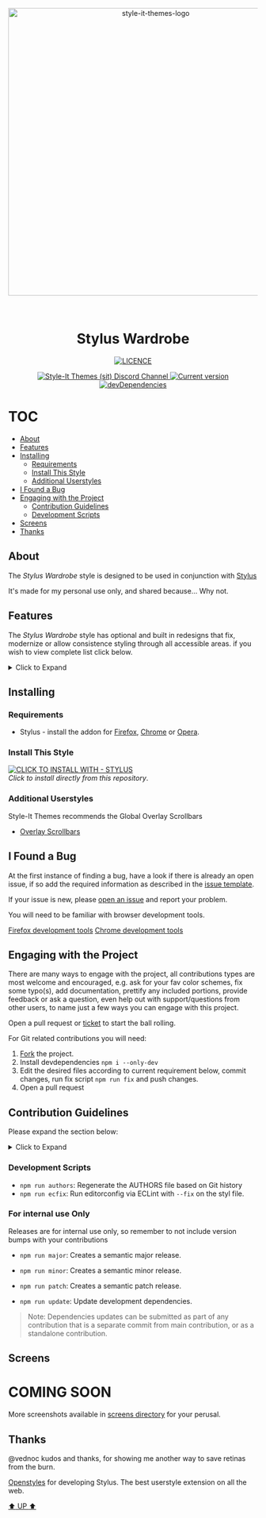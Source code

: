 <p align="center">
  <img alt="style-it-themes-logo" src="https://raw.githack.com/style-it-themes/style-it-themes-logos/master/style-it-themes-logo-full.svg" width="580">
</p>
<br>
<h1 align="center"><strong>Stylus Wardrobe</strong></h1>
<p align="center">
  <a href="./LICENSE">
    <img src="https://img.shields.io/badge/License-MIT-blue.svg?longCache=true&style=for-the-badge" alt="LICENCE">
  </a>
</p>
<p align="center">
  <a href="https://discord.gg/EpdGSfH">
    <img src="https://img.shields.io/badge/style--it--themes-discord%20channel-blue.svg?style=for-the-badge" alt="Style-It Themes (sit) Discord Channel">
  </a>
  <a href="https://github.com/style-it-themes/stylus-wardrobe/releases">
    <img src="https://img.shields.io/github/tag/style-it-themes/stylus-wardrobe.svg?label=Current%20Version&style=for-the-badge" alt="Current version">
  </a>
  <a href="https://david-dm.org/Style-it-Themes/stylus-wardrobe?type=dev">
    <img src="https://img.shields.io/david/dev/style-it-themes/stylus-wardrobe.svg?label=devDependencies&style=for-the-badge" alt="devDependencies">
  </a>
</p>

# TOC
  * [About](#about)
  * [Features](#features)
  * [Installing](#installing)
    * [Requirements](#requirements)
    * [Install This Style](#install-this-style)
    * [Additional Userstyles](#additional-userstyles)
  * [I Found a Bug](#i-found-a-bug)
  * [Engaging with the Project](#engaging-with-the-project)
    * [Contribution Guidelines](#contribution-guidelines)
    * [Development Scripts](#development-scripts)
  * [Screens](#screens)
  * [Thanks](#thanks)

## About

The *Stylus Wardrobe* style is designed to be used in conjunction with [Stylus](https://github.com/openstyles/stylus)

It's made for my personal use only, and shared because... Why not.

## Features

The *Stylus Wardrobe* style has optional and built in redesigns that fix,
modernize or allow consistence styling through all accessible areas.
if you wish to view complete list click below.

<details>
  <summary>Click to Expand</summary>
 
 ### Preset styles

 * Custom colors
 * Cobalt
 * Material
 * Material Darker
 * Pastel on Dark 
 * Solarized Dark
 * Twilight
 * Ubuntu

> Note: When using custom colors, remember that restrictions in what shades to use in contrast are limited,
use wisely, as bugs reports regarding edge cases are not a priority. 

 ### Color Adjustments

 * Optionally darken/lighten to some extent the background, foreground colors. 

 ### Navigation

 * Optionally invert navigation colors

 ### Redesigned Inputs/Buttons/Select elements

 * Redesigned input styling for checkboxes, radio, dropdown and other interactable elements.
 
 You can optionally choose the checkbox size, however not all sizes will look or align well.

 ## The Kitchen Sink

 
</details> 

## Installing

### Requirements

* Stylus - install the addon for [Firefox](https://addons.mozilla.org/en-US/firefox/addon/styl-us/), [Chrome](https://chrome.google.com/webstore/detail/stylus/clngdbkpkpeebahjckkjfobafhncgmne) or [Opera](https://addons.opera.com/en-gb/extensions/details/stylus/).

### Install This Style

[![CLICK TO INSTALL WITH - STYLUS](https://img.shields.io/badge/Install_directly_with-Stylus-21d1d0.svg?longCache=true&style=for-the-badge)](https://github.com/style-it-themes/stylus-wardrobe/raw/main/stylus-wardrobe.user.styl)  
*Click to install directly from this repository*.

### Additional Userstyles
  Style-It Themes recommends the Global Overlay Scrollbars

* [Overlay Scrollbars](https://github.com/StylishThemes/Overlay-Scrollbars)

## I Found a Bug

At the first instance of finding a bug, have a look if there is already an open issue, if so add the required information as described in the [issue template](.github/ISSUE_TEMPLATE.md).

If your issue is new, please [open an issue](https://github.com/style-it-themes/stylus-wardrobe/issues/new/choose) and report your problem.

You will need to be familiar with browser development tools.

[Firefox development tools](https://developer.mozilla.org/en-US/docs/Tools)
[Chrome development tools](https://developers.google.com/web/tools/chrome-devtools)

## Engaging with the Project

There are many ways to engage with the project, all contributions types are most welcome and encouraged, e.g. ask for your fav color schemes, fix some typo(s), add documentation, prettify any included portions, provide feedback or ask a question, even help out with support/questions from other users, to name just a few ways you can engage with this project.

Open a pull request or [ticket](https://github.com/style-it-themes/stylus-wardrobe/issues/new/choose) to start the ball rolling.

For Git related contributions you will need:

1. [Fork](https://github.com/style-it-themes/stylus-wardrobe/fork) the project.
2. Install devdependencies `npm i --only-dev`
3. Edit the desired files according to current requirement below, commit changes, run fix script `npm run fix` and push changes.
4. Open a pull request

## Contribution Guidelines

Please expand the section below:

<details>
  <summary>Click to Expand</summary>

* Limit to the [K&R (KNF variation style)](https://en.wikipedia.org/wiki/Indentation_style#Variant:_BSD_KNF), and **2 SPACE INDENTATION** (no tabs, and no less than 2 spaces).

* K&R - KNF Variation Example:
  ```css
  element[attr='value'] {
  ··property: value;
  }
  ```

* **Not Allman**
  ```css
  element[property='value']
  {
  ··property: value;
  }
  ```

* Strict space between the `selector` and the `{`:
  ```css
  /* good */
  element[attr='value'] { }

  /* bad */
  element[attr='value']{ }
  ```

* 2 Space indentation
  ```css
  /* good */
  ··property: value;

  /* bad */
  ··property: value;
  --property: value;
  ·property: value;
  ```

:asterisk: Try to wrap lines at around 80 characters.

</details>

### Development Scripts

* `npm run authors`: Regenerate the AUTHORS file based on Git history
* `npm run ecfix`: Run editorconfig via ECLint with `--fix` on the styl file.

### For internal use Only

Releases are for internal use only, so remember to not include version bumps with your contributions 

* `npm run major`: Creates a semantic major release.
* `npm run minor`: Creates a semantic minor release.
* `npm run patch`: Creates a semantic patch release.

* `npm run update`: Update development dependencies.

> Note: Dependencies updates can be submitted as part of any contribution that is a separate commit
>       from main contribution, or as a standalone contribution.

## Screens

# COMING SOON

More screenshots available in [screens directory](/screens) for your perusal.

## Thanks

@vednoc kudos and thanks, for showing me another way to save retinas from the burn.

[Openstyles](https://github.com/openstyles/stylus) for developing Stylus. The best userstyle extension on all the web.

[:arrow_up: UP :arrow_up:](#file-readme-md)
